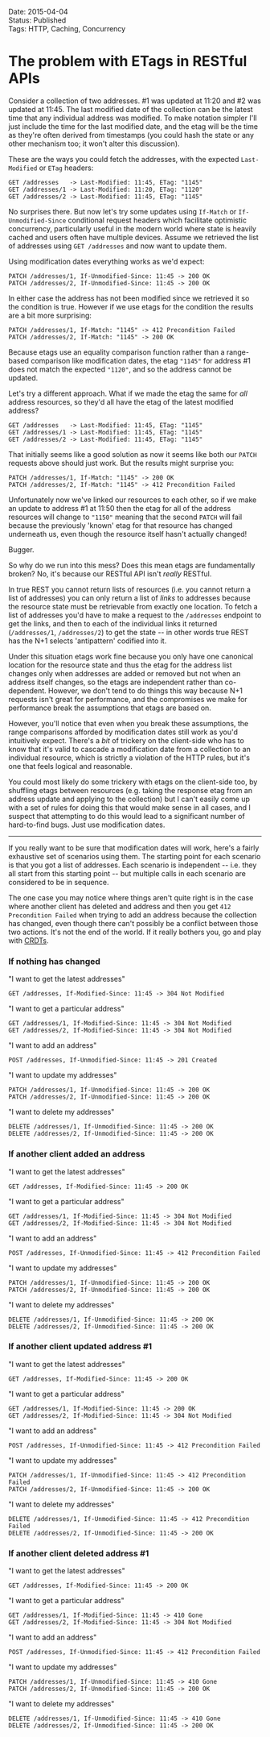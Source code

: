 Date: 2015-04-04  
Status: Published  
Tags: HTTP, Caching, Concurrency  

# The problem with ETags in RESTful APIs

Consider a collection of two addresses. #1 was updated at 11:20 and #2 was updated at 11:45. The last modified date of the collection can be the latest time that any individual address was modified. To make notation simpler I'll just include the time for the last modified date, and the etag will be the time as they're often derived from timestamps (you could hash the state or any other mechanism too; it won't alter this discussion).

These are the ways you could fetch the addresses, with the expected `Last-Modified` or `ETag` headers:

~~~
GET /addresses   -> Last-Modified: 11:45, ETag: "1145"
GET /addresses/1 -> Last-Modified: 11:20, ETag: "1120"
GET /addresses/2 -> Last-Modified: 11:45, ETag: "1145"
~~~

No surprises there. But now let's try some updates using `If-Match` or `If-Unmodified-Since` conditional request headers which facilitate optimistic concurrency, particularly useful in the modern world where state is heavily cached and users often have multiple devices. Assume we retrieved the list of addresses using `GET /addresses` and now want to update them.

Using modification dates everything works as we'd expect:

~~~
PATCH /addresses/1, If-Unmodified-Since: 11:45 -> 200 OK
PATCH /addresses/2, If-Unmodified-Since: 11:45 -> 200 OK
~~~

In either case the address has not been modified since we retrieved it so the condition is true. However if we use etags for the condition the results are a bit more surprising:

~~~
PATCH /addresses/1, If-Match: "1145" -> 412 Precondition Failed
PATCH /addresses/2, If-Match: "1145" -> 200 OK
~~~

Because etags use an equality comparison function rather than a range-based comparison like modification dates, the etag `"1145"` for address #1 does not match the expected `"1120"`, and so the address cannot be updated.

Let's try a different approach. What if we made the etag the same for _all_ address resources, so they'd all have the etag of the latest modified address?

~~~
GET /addresses   -> Last-Modified: 11:45, ETag: "1145"
GET /addresses/1 -> Last-Modified: 11:45, ETag: "1145"
GET /addresses/2 -> Last-Modified: 11:45, ETag: "1145"
~~~

That initially seems like a good solution as now it seems like both our `PATCH` requests above should just work. But the results might surprise you:

~~~
PATCH /addresses/1, If-Match: "1145" -> 200 OK
PATCH /addresses/2, If-Match: "1145" -> 412 Precondition Failed
~~~

Unfortunately now we've linked our resources to each other, so if we make an update to address #1 at 11:50 then the etag for all of the address resources will change to `"1150"` meaning that the second `PATCH` will fail because the previously 'known' etag for that resource has changed underneath us, even though the resource itself hasn't actually changed!

Bugger.

So why do we run into this mess? Does this mean etags are fundamentally broken? No, it's because our RESTful API isn't _really_ RESTful.

In true REST you cannot return lists of resources (i.e. you cannot return a list of addresses) you can only return a list of _links_ to addresses because the resource state must be retrievable from exactly one location. To fetch a list of addresses you'd have to make a request to the `/addresses` endpoint to get the links, and then to each of the individual links it returned (`/addresses/1`, `/addresses/2`) to get the state -- in other words true REST has the N+1 selects 'antipattern' codified into it.

Under this situation etags work fine because you only have one canonical location for the resource state and thus the etag for the address list changes only when addresses are added or removed but not when an address itself changes, so the etags are independent rather than co-dependent. However, we don't tend to do things this way because N+1 requests isn't great for performance, and the compromises we make for performance break the assumptions that etags are based on.

However, you'll notice that even when you break these assumptions, the range comparisons afforded by modification dates still work as you'd intuitively expect. There's a _bit_ of trickery on the client-side who has to know that it's valid to cascade a modification date from a collection to an individual resource, which is strictly a violation of the HTTP rules, but it's one that feels logical and reasonable.

You could most likely do some trickery with etags on the client-side too, by shuffling etags between resources (e.g. taking the response etag from an address update and applying to the collection) but I can't easily come up with a set of rules for doing this that would make sense in all cases, and I suspect that attempting to do this would lead to a significant number of hard-to-find bugs. Just use modification dates.

---

If you really want to be sure that modification dates will work, here's a fairly exhaustive set of scenarios using them. The starting point for each scenario is that you got a list of addresses. Each scenario is independent -- i.e. they all start from this starting point -- but multiple calls in each scenario are considered to be in sequence.

The one case you may notice where things aren't quite right is in the case where another client has deleted and address and then you get `412 Precondition Failed` when trying to add an address because the collection has changed, even though there can't possibly be a conflict between those two actions. It's not the end of the world. If it really bothers you, go and play with [CRDTs](http://en.wikipedia.org/wiki/Conflict-free_replicated_data_type).

### If nothing has changed

"I want to get the latest addresses"

    GET /addresses, If-Modified-Since: 11:45 -> 304 Not Modified

"I want to get a particular address"

    GET /addresses/1, If-Modified-Since: 11:45 -> 304 Not Modified
    GET /addresses/2, If-Modified-Since: 11:45 -> 304 Not Modified

"I want to add an address"

    POST /addresses, If-Unmodified-Since: 11:45 -> 201 Created

"I want to update my addresses"

    PATCH /addresses/1, If-Unmodified-Since: 11:45 -> 200 OK
    PATCH /addresses/2, If-Unmodified-Since: 11:45 -> 200 OK

"I want to delete my addresses"

    DELETE /addresses/1, If-Unmodified-Since: 11:45 -> 200 OK
    DELETE /addresses/2, If-Unmodified-Since: 11:45 -> 200 OK

### If another client added an address

"I want to get the latest addresses"

    GET /addresses, If-Modified-Since: 11:45 -> 200 OK

"I want to get a particular address"

    GET /addresses/1, If-Modified-Since: 11:45 -> 304 Not Modified
    GET /addresses/2, If-Modified-Since: 11:45 -> 304 Not Modified

"I want to add an address"

    POST /addresses, If-Unmodified-Since: 11:45 -> 412 Precondition Failed

"I want to update my addresses"

    PATCH /addresses/1, If-Unmodified-Since: 11:45 -> 200 OK
    PATCH /addresses/2, If-Unmodified-Since: 11:45 -> 200 OK

"I want to delete my addresses"

    DELETE /addresses/1, If-Unmodified-Since: 11:45 -> 200 OK
    DELETE /addresses/2, If-Unmodified-Since: 11:45 -> 200 OK

### If another client updated address #1

"I want to get the latest addresses"

    GET /addresses, If-Modified-Since: 11:45 -> 200 OK

"I want to get a particular address"

    GET /addresses/1, If-Modified-Since: 11:45 -> 200 OK
    GET /addresses/2, If-Modified-Since: 11:45 -> 304 Not Modified

"I want to add an address"

    POST /addresses, If-Unmodified-Since: 11:45 -> 412 Precondition Failed

"I want to update my addresses"

    PATCH /addresses/1, If-Unmodified-Since: 11:45 -> 412 Precondition Failed
    PATCH /addresses/2, If-Unmodified-Since: 11:45 -> 200 OK

"I want to delete my addresses"

    DELETE /addresses/1, If-Unmodified-Since: 11:45 -> 412 Precondition Failed
    DELETE /addresses/2, If-Unmodified-Since: 11:45 -> 200 OK

### If another client deleted address #1

"I want to get the latest addresses"

    GET /addresses, If-Modified-Since: 11:45 -> 200 OK

"I want to get a particular address"

    GET /addresses/1, If-Modified-Since: 11:45 -> 410 Gone
    GET /addresses/2, If-Modified-Since: 11:45 -> 304 Not Modified

"I want to add an address"

    POST /addresses, If-Unmodified-Since: 11:45 -> 412 Precondition Failed

"I want to update my addresses"

    PATCH /addresses/1, If-Unmodified-Since: 11:45 -> 410 Gone
    PATCH /addresses/2, If-Unmodified-Since: 11:45 -> 200 OK

"I want to delete my addresses"

    DELETE /addresses/1, If-Unmodified-Since: 11:45 -> 410 Gone
    DELETE /addresses/2, If-Unmodified-Since: 11:45 -> 200 OK
